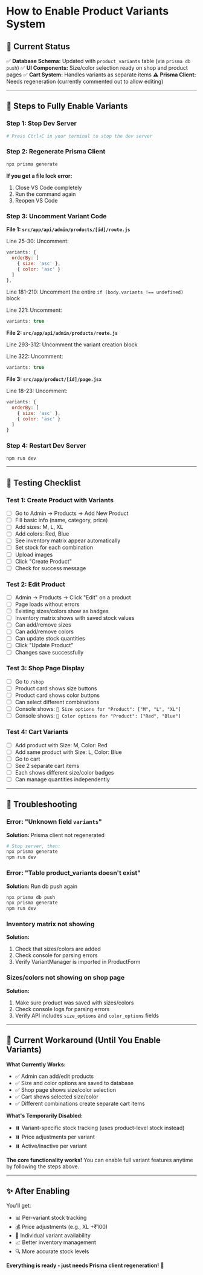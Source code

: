 # How to Enable Product Variants System

## 🎯 Current Status

✅ **Database Schema:** Updated with `product_variants` table (via `prisma db push`)
✅ **UI Components:** Size/color selection ready on shop and product pages
✅ **Cart System:** Handles variants as separate items
⚠️ **Prisma Client:** Needs regeneration (currently commented out to allow editing)

---

## 🔧 Steps to Fully Enable Variants

### Step 1: Stop Dev Server
```bash
# Press Ctrl+C in your terminal to stop the dev server
```

### Step 2: Regenerate Prisma Client
```bash
npx prisma generate
```

**If you get a file lock error:**
1. Close VS Code completely
2. Run the command again
3. Reopen VS Code

### Step 3: Uncomment Variant Code

**File 1: `src/app/api/admin/products/[id]/route.js`**

Line 25-30: Uncomment:
```javascript
variants: {
  orderBy: [
    { size: 'asc' },
    { color: 'asc' }
  ]
},
```

Line 181-210: Uncomment the entire `if (body.variants !== undefined)` block

Line 221: Uncomment:
```javascript
variants: true
```

**File 2: `src/app/api/admin/products/route.js`**

Line 293-312: Uncomment the variant creation block

Line 322: Uncomment:
```javascript
variants: true
```

**File 3: `src/app/product/[id]/page.jsx`**

Line 18-23: Uncomment:
```javascript
variants: {
  orderBy: [
    { size: 'asc' },
    { color: 'asc' }
  ]
}
```

### Step 4: Restart Dev Server
```bash
npm run dev
```

---

## 🧪 Testing Checklist

### Test 1: Create Product with Variants
- [ ] Go to Admin → Products → Add New Product
- [ ] Fill basic info (name, category, price)
- [ ] Add sizes: M, L, XL
- [ ] Add colors: Red, Blue
- [ ] See inventory matrix appear automatically
- [ ] Set stock for each combination
- [ ] Upload images
- [ ] Click "Create Product"
- [ ] Check for success message

### Test 2: Edit Product
- [ ] Admin → Products → Click "Edit" on a product
- [ ] Page loads without errors
- [ ] Existing sizes/colors show as badges
- [ ] Inventory matrix shows with saved stock values
- [ ] Can add/remove sizes
- [ ] Can add/remove colors
- [ ] Can update stock quantities
- [ ] Click "Update Product"
- [ ] Changes save successfully

### Test 3: Shop Page Display
- [ ] Go to `/shop`
- [ ] Product card shows size buttons
- [ ] Product card shows color buttons
- [ ] Can select different combinations
- [ ] Console shows: `📏 Size options for "Product": ["M", "L", "XL"]`
- [ ] Console shows: `🎨 Color options for "Product": ["Red", "Blue"]`

### Test 4: Cart Variants
- [ ] Add product with Size: M, Color: Red
- [ ] Add same product with Size: L, Color: Blue
- [ ] Go to cart
- [ ] See 2 separate cart items
- [ ] Each shows different size/color badges
- [ ] Can manage quantities independently

---

## 🐛 Troubleshooting

### Error: "Unknown field `variants`"
**Solution:** Prisma client not regenerated
```bash
# Stop server, then:
npx prisma generate
npm run dev
```

### Error: "Table product_variants doesn't exist"
**Solution:** Run db push again
```bash
npx prisma db push
npx prisma generate
npm run dev
```

### Inventory matrix not showing
**Solution:** 
1. Check that sizes/colors are added
2. Check console for parsing errors
3. Verify VariantManager is imported in ProductForm

### Sizes/colors not showing on shop page
**Solution:**
1. Make sure product was saved with sizes/colors
2. Check console logs for parsing errors
3. Verify API includes `size_options` and `color_options` fields

---

## 📝 Current Workaround (Until You Enable Variants)

**What Currently Works:**
- ✅ Admin can add/edit products
- ✅ Size and color options are saved to database
- ✅ Shop page shows size/color selection
- ✅ Cart shows selected size/color
- ✅ Different combinations create separate cart items

**What's Temporarily Disabled:**
- ⏸️ Variant-specific stock tracking (uses product-level stock instead)
- ⏸️ Price adjustments per variant
- ⏸️ Active/inactive per variant

**The core functionality works!** You can enable full variant features anytime by following the steps above.

---

## ✨ After Enabling

You'll get:
- 📊 Per-variant stock tracking
- 💰 Price adjustments (e.g., XL +₹100)
- 🎯 Individual variant availability
- 📈 Better inventory management
- 🔍 More accurate stock levels

**Everything is ready - just needs Prisma client regeneration!** 🚀

